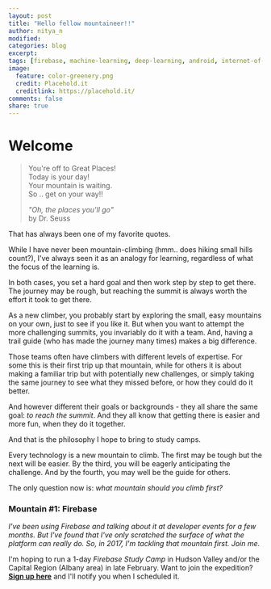 ```yaml
---
layout: post
title: "Hello fellow mountaineer!!"
author: nitya_n
modified:
categories: blog
excerpt:
tags: [firebase, machine-learning, deep-learning, android, internet-of-things, progressive-web-apps, new-technology]
image:
  feature: color-greenery.png
  credit: Placehold.it
  creditlink: https://placehold.it/
comments: false
share: true
---
```



# Welcome 

> You're off to Great Places! <br/>
> Today is your day! <br/>
> Your mountain is waiting.<br/>
> So .. get on your way!! <br/>
> 
>   _"Oh, the places you'll go"_  <br/>
>   by Dr. Seuss

That has always been one of my favorite quotes. 

While I have never been mountain-climbing (hmm.. does hiking small hills count?), I've always seen it as an analogy for learning, regardless of what the focus of the learning is.

In both cases, you set a hard goal and then work step by step to get there. The journey may be rough, but reaching the summit is always worth the effort it took to get there.

As a new climber, you probably start by exploring the small, easy mountains on your own, just to see if you like it. But when you want to attempt the more challenging summits, you invariably do it with a team. And, having a trail guide (who has made the journey many times) makes a big difference.

Those teams often have climbers with different levels of expertise. For some this is their first trip up that mountain, while for others it is about making a familiar trip but with potentially new challenges, or simply taking the same journey to see what they missed before, or how they could do it better. 

And however different their goals or backgrounds - they all share the same goal: _to reach the summit_. And they all know that getting there is easier and more fun, when they do it together.

And that is the philosophy I hope to bring to study camps. 

Every technology is a new mountain to climb. The first may be tough but the next will be easier. By the third, you will be eagerly anticipating the challenge. And by the fourth, you may well be the guide for others.

The only question now is: _what mountain should you climb first?_


### Mountain #1: Firebase

_I've been using Firebase and talking about it at developer events for a few months. But I've found that I've only scratched the surface of what the platform can really do. So, in 2017, I'm tackling that mountain first. Join me._

I'm hoping to run a 1-day _Firebase Study Camp_ in Hudson Valley and/or the Capital Region (Albany area) in late February. Want to join the expedition? 
[**Sign up here**](http://bit.ly/firebase-camp-2017) and I'll notify you when I scheduled it.

